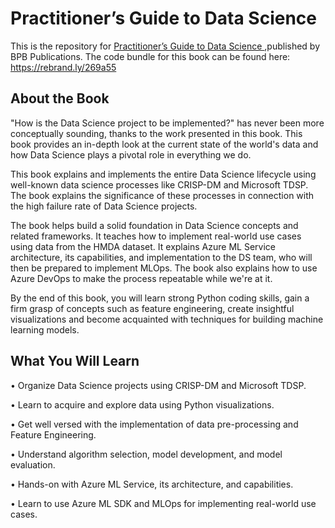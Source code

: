 # Practitioner’s Guide to Data Science

This is the repository for [Practitioner’s Guide to Data Science
](https://bpbonline.com/products/practitioner-s-guide-to-data-science?_pos=1&_sid=9f7a87ae7&_ss=r&variant=41491943358664),published by BPB Publications. The code bundle for this book can be found here: https://rebrand.ly/269a55
## About the Book
"How is the Data Science project to be implemented?" has never been more conceptually sounding, thanks to the work presented in this book. This book provides an in-depth look at the current state of the world's data and how Data Science plays a pivotal role in everything we do.

This book explains and implements the entire Data Science lifecycle using well-known data science processes like CRISP-DM and Microsoft TDSP. The book explains the significance of these processes in connection with the high failure rate of Data Science projects.

The book helps build a solid foundation in Data Science concepts and related frameworks. It teaches how to implement real-world use cases using data from the HMDA dataset. It explains Azure ML Service architecture, its capabilities, and implementation to the DS team, who will then be prepared to implement MLOps. The book also explains how to use Azure DevOps to make the process repeatable while we're at it.

By the end of this book, you will learn strong Python coding skills, gain a firm grasp of concepts such as feature engineering, create insightful visualizations and become acquainted with techniques for building machine learning models.
 
## What You Will Learn
• Organize Data Science projects using CRISP-DM and Microsoft TDSP.

• Learn to acquire and explore data using Python visualizations.

• Get well versed with the implementation of data pre-processing and Feature Engineering.

• Understand algorithm selection, model development, and model evaluation. 

• Hands-on with Azure ML Service, its architecture, and capabilities.

• Learn to use Azure ML SDK and MLOps for implementing real-world use cases.
